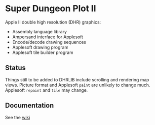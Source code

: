 # Super Dungeon Plot II

Apple II double high resolution (DHR) graphics:

* Assembly language library
* Ampersand interface for Applesoft
* Encode/decode drawing sequences
* Applesoft drawing program
* Applesoft tile builder program

## Status

Things still to be added to DHRLIB include scrolling and rendering map views.  Picture format and Applesoft `paint` are unlikely to change much.  Applesoft `repaint` and `tile` may change.

## Documentation

See the [wiki](https://github.com/dfgordon/sdpii/wiki)
